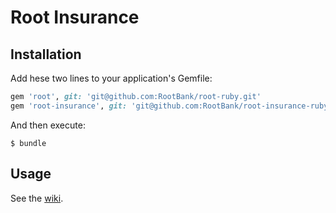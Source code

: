 # Root Insurance

## Installation

Add hese two lines to your application's Gemfile:

```ruby
gem 'root', git: 'git@github.com:RootBank/root-ruby.git'
gem 'root-insurance', git: 'git@github.com:RootBank/root-insurance-ruby.git'
```

And then execute:

    $ bundle

## Usage

See the [wiki](https://github.com/RootBank/root-insurance-ruby/wiki).
